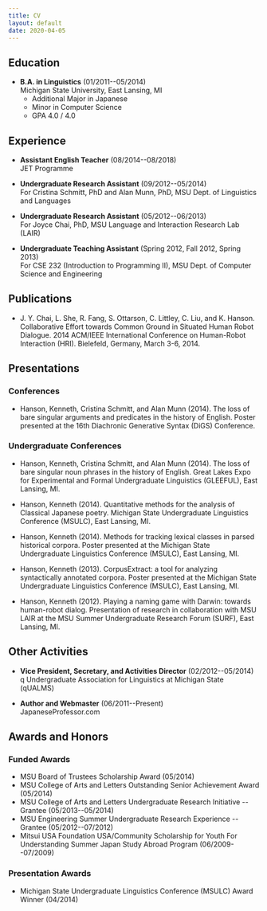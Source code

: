 ```yaml
---
title: CV
layout: default
date: 2020-04-05
---
```



## Education

* **B.A. in Linguistics** (01/2011--05/2014)  
  Michigan State University, East Lansing, MI
  * Additional Major in Japanese
  * Minor in Computer Science
  * GPA 4.0 / 4.0


## Experience

* **Assistant English Teacher** (08/2014--08/2018)  
  JET Programme

* **Undergraduate Research Assistant** (09/2012--05/2014)  
  For Cristina Schmitt, PhD and Alan Munn, PhD, MSU Dept. of Linguistics and Languages

* **Undergraduate Research Assistant** (05/2012--06/2013)  
  For Joyce Chai, PhD, MSU Language and Interaction Research Lab (LAIR)

* **Undergraduate Teaching Assistant** (Spring 2012, Fall 2012, Spring 2013)  
  For CSE 232 (Introduction to Programming II), MSU Dept. of Computer Science and Engineering


## Publications

* J. Y. Chai, L. She, R. Fang, S. Ottarson, C. Littley, C. Liu, and K. Hanson. Collaborative Effort towards Common Ground in Situated Human Robot Dialogue. 2014 ACM/IEEE International Conference on Human-Robot Interaction (HRI). Bielefeld, Germany, March 3-6, 2014.


## Presentations

### Conferences

* Hanson, Kenneth, Cristina Schmitt, and Alan Munn (2014). The loss of bare singular arguments and predicates in the history of English. Poster presented at the 16th Diachronic Generative Syntax (DiGS) Conference.

### Undergraduate Conferences

* Hanson, Kenneth, Cristina Schmitt, and Alan Munn (2014). The loss of bare singular noun phrases in the history of English. Great Lakes Expo for Experimental and Formal Undergraduate Linguistics (GLEEFUL), East Lansing, MI.

* Hanson, Kenneth (2014). Quantitative methods for the analysis of Classical Japanese poetry. Michigan State Undergraduate Linguistics Conference (MSULC), East Lansing, MI.

* Hanson, Kenneth (2014). Methods for tracking lexical classes in parsed historical corpora. Poster presented at the Michigan State Undergraduate Linguistics Conference (MSULC), East Lansing, MI.

* Hanson, Kenneth (2013). CorpusExtract: a tool for analyzing syntactically annotated corpora. Poster presented at the Michigan State Undergraduate Linguistics Conference (MSULC), East Lansing, MI.

* Hanson, Kenneth (2012). Playing a naming game with Darwin: towards human-robot dialog. Presentation of research in collaboration with MSU LAIR at the MSU Summer Undergraduate Research Forum (SURF), East Lansing, MI.


## Other Activities

* **Vice President, Secretary, and Activities Director** (02/2012--05/2014)  
  q Undergraduate Association for Linguistics at Michigan State (qUALMS)

* **Author and Webmaster** (06/2011--Present)  
  JapaneseProfessor.com


## Awards and Honors

### Funded Awards

* MSU Board of Trustees Scholarship Award (05/2014)
* MSU College of Arts and Letters Outstanding Senior Achievement Award (05/2014)
* MSU College of Arts and Letters Undergraduate Research Initiative -- Grantee (05/2013--05/2014)
* MSU Engineering Summer Undergraduate Research Experience -- Grantee (05/2012--07/2012)
* Mitsui USA Foundation USA/Community Scholarship for Youth For Understanding Summer Japan Study Abroad Program (06/2009--07/2009)


### Presentation Awards

* Michigan State Undergraduate Linguistics Conference (MSULC) Award Winner (04/2014)
